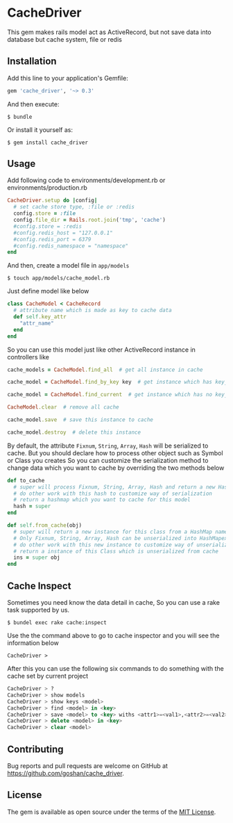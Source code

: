 # CacheDriver

This gem makes rails model act as ActiveRecord, but not save data into database but cache system, file or redis

## Installation

Add this line to your application's Gemfile:

```ruby
gem 'cache_driver', '~> 0.3'
```

And then execute:

    $ bundle

Or install it yourself as:

    $ gem install cache_driver

## Usage

Add following code to environments/development.rb or environments/production.rb  

```ruby
CacheDriver.setup do |config|
  # set cache store type, :file or :redis
  config.store = :file
  config.file_dir = Rails.root.join('tmp', 'cache')
  #config.store = :redis
  #config.redis_host = "127.0.0.1"
  #config.redis_port = 6379
  #config.redis_namespace = "namespace"
end
```

And then, create a model file in `app/models`  

    $ touch app/models/cache_model.rb

Just define model like below  

```ruby
class CacheModel < CacheRecord
  # attribute name which is made as key to cache data
  def self.key_attr
    "attr_name"
  end
end
```

So you can use this model just like other ActiveRecord instance in controllers like

```ruby
cache_models = CacheModel.find_all  # get all instance in cache  

cache_model = CacheModel.find_by_key key  # get instance which has key_attr

cache_model = CacheModel.find_current  # get instance which has no key_attr

CacheModel.clear  # remove all cache

cache_model.save  # save this instance to cache

cache_model.destroy  # delete this instance
```

By default, the attribute `Fixnum`, `String`, `Array`, `Hash` will be serialized to cache. But you should declare how to process other object such as Symbol or Class you creates
So you can customize the serialization method to change data which you want to cache by overriding the two methods below

```ruby
def to_cache
  # super will process Fixnum, String, Array, Hash and return a new HashMap to use for serialization
  # do other work with this hash to customize way of serialization
  # return a hashmap which you want to cache for this model
  hash = super
end

def self.from_cache(obj)
  # super will return a new instance for this class from a HashMap named `obj` which unserialized from cache, and the key of HashMap is String not Symbol.
  # Only Fixnum, String, Array, Hash can be unserialized into HashMapexactly
  # do other work with this new instance to customize way of unserialization
  # return a instance of this Class which is unserialized from cache
  ins = super obj
end
```

## Cache Inspect

Sometimes you need know the data detail in cache, So you can use a rake task supported by us.

	$ bundel exec rake cache:inspect

Use the the command above to go to cache inspector and you will see the information below

	CacheDriver > 

After this you can use the following six commands to do something with the cache set by current project

```sql
CacheDriver > ?                                                                # show all commands and descriptions
CacheDriver > show models                                                      # list all models
CacheDriver > show keys <model>                                                # list all keys of model in cache
CacheDriver > find <model> in <key>                                            # fetch data of model with key
CacheDriver > save <model> to <key> withs <attr1>=<val1>,<attr2>=<val2>,...    # update data of model, create one if not existed
CacheDriver > delete <model> in <key>                                          # delete data of model
CacheDriver > clear <model>                                                    # delte all data of model
```

## Contributing

Bug reports and pull requests are welcome on GitHub at https://github.com/goshan/cache_driver.  


## License

The gem is available as open source under the terms of the [MIT License](http://opensource.org/licenses/MIT).


